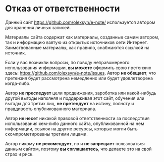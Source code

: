 # Отказ от ответственности

Данный сайт <https://github.com/olexsyn/e-note/> используется автором для хранения личных записей.

Материалы сайта содержат как материалы, созданные самим автором, так и информацию взятую из открытых источников сети Интернет. Заимствованные материалы, как правило, снабжаются ссылкой на источник.   

Если у вас возникли вопросы, по поводу неправомерного использования информации, **вы можете** оформить свою претензию здесь: <https://github.com/olexsyn/e-note/issues>. Автор **не обещает**, что претензия будет рассмотрена немедленно или будет удовлетворена когда-либо.

Автор **не преследует** цели продвижения, зароботка или какой-нибудь другой выгоды наполняя и поддерживая этот сайт, обучения или выгоды для третих лиц, **не претендует** на истину, полноту и правдивость опубликованного материала.

Автор **не несет** никакой правовой ответственности за последствия использования кем-либо данного сайта, опубликованной на нем информации, ссылок на другие ресурсы, которые могли быть скомпрометированы третими лицами.

Автор никому **не рекомендует**, но и **не запрещает** пользоваться данным сайтом, поэтому **вы соглашаетесь**, что делаете это на свой страх и риск.


